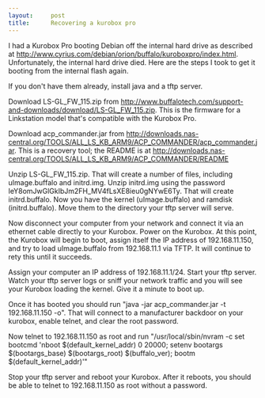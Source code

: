```yaml
---
layout:     post
title:      Recovering a kurobox pro
---
```




I had a Kurobox Pro booting Debian off the internal hard drive as described at http://www.cyrius.com/debian/orion/buffalo/kuroboxpro/index.html. Unfortunately, the internal hard drive died. Here are the steps I took to get it booting from the internal flash again.


If you don't have them already, install java and a tftp server.


Download LS-GL_FW_115.zip from http://www.buffalotech.com/support-and-downloads/download/LS-GL_FW_115.zip. This is the firmware for a Linkstation model that's compatible with the Kurobox Pro.


Download acp_commander.jar from http://downloads.nas-central.org/TOOLS/ALL_LS_KB_ARM9/ACP_COMMANDER/acp_commander.jar. This is a recovery tool; the README is at http://downloads.nas-central.org/TOOLS/ALL_LS_KB_ARM9/ACP_COMMANDER/README


Unzip LS-GL_FW_115.zip. That will create a number of files, including uImage.buffalo and initrd.img. Unzip initrd.img using the password IeY8omJwGlGkIbJm2FH_MV4fLsXE8ieu0gNYwE6Ty. That will create initrd.buffalo. Now you have the kernel (uImage.buffalo) and ramdisk (initrd.buffalo). Move them to the directory your tftp server will serve.


Now disconnect your computer from your network and connect it via an ethernet cable directly to your Kurobox. Power on the Kurobox. At this point, the Kurobox will begin to boot, assign itself the IP address of 192.168.11.150, and try to load uImage.buffalo from 192.168.11.1 via TFTP. It will continue to rety this until it succeeds.


Assign your computer an IP address of 192.168.11.1/24. Start your tftp server. Watch your tftp server logs or sniff your network traffic and you will see your Kurobox loading the kernel. Give it a minute to boot up.


Once it has booted you should run "java -jar acp_commander.jar -t 192.168.11.150 -o". That will connect to a manufacturer backdoor on your kurobox, enable telnet, and clear the root password.


Now telnet to 192.168.11.150 as root and run "/usr/local/sbin/nvram -c set bootcmd 'nboot $(default_kernel_addr) 0 20000; setenv bootargs $(bootargs_base) $(bootargs_root) $(buffalo_ver); bootm $(default_kernel_addr)'"


Stop your tftp server and reboot your Kurobox. After it reboots, you should be able to telnet to 192.168.11.150 as root without a password.




